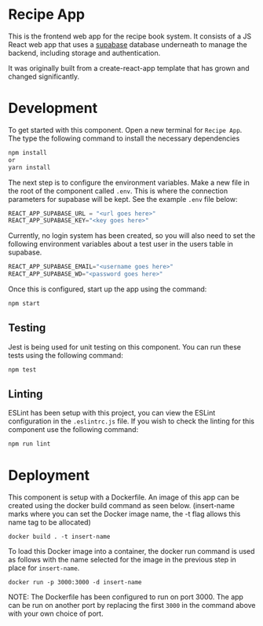 # Recipe App

This is the frontend web app for the recipe book system. It consists of a JS React web app that uses a [supabase](https://supabase.com/) database underneath to manage the backend, including storage and authentication. 

It was originally built from a create-react-app template that has grown and changed significantly. 

# Development

To get started with this component. Open a new terminal for `Recipe App`. The type the following command to install the necessary dependencies

```bash
npm install
or
yarn install
```

The next step is to configure the environment variables. Make a new file in the root of the component called `.env`. This is where the connection parameters for supabase will be kept. See the example `.env` file below:

```js
REACT_APP_SUPABASE_URL = "<url goes here>"
REACT_APP_SUPABASE_KEY="<key goes here>"
```

Currently, no login system has been created, so you will also need to set the following environment variables about a test user in the users table in supabase. 

```js
REACT_APP_SUPABASE_EMAIL="<username goes here>"
REACT_APP_SUPABASE_WD="<password goes here>"
```

Once this is configured, start up the app using the command:

```bash
npm start
```

## Testing

Jest is being used for unit testing on this component. You can run these tests using the following command:

```bash
npm test
```

## Linting 

ESLint has been setup with this project, you can view the ESLint configuration in the `.eslintrc.js` file. If you wish to check the linting for this component use the following command: 

```bash
npm run lint
```

# Deployment

This component is setup with a Dockerfile. An image of this app can be created
using the docker build command as seen below. (insert-name marks where you can
set the Docker image name, the -t flag allows this name tag to be allocated)

```
docker build . -t insert-name
```

To load this Docker image into a container, the docker run command is used as follows with the name selected for the image in the previous step in place for `insert-name`.

```
docker run -p 3000:3000 -d insert-name
```

NOTE: The Dockerfile has been configured to run on port 3000. The app can be run on another port by replacing the first `3000` in the command above with your own choice of port.
